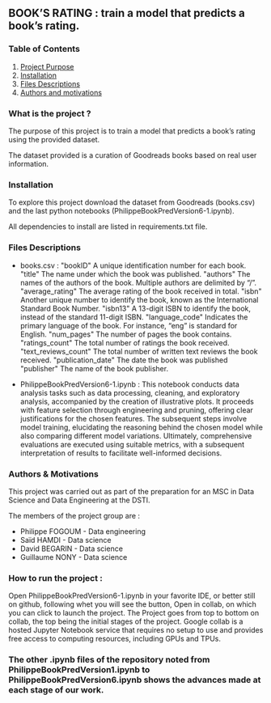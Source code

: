 ## BOOK’S RATING : train a model that predicts a book’s rating.

### Table of Contents

1. [Project Purpose](#projet)
2. [Installation](#install)
3. [Files Descriptions](#files)
4. [Authors and motivations](#authors)



### What is the project ? <a name="projet"></a>

The purpose of this project is to train a model that predicts a book’s rating using the provided dataset. 

The dataset provided is a curation of Goodreads books based on real user information.


### Installation <a name="install"></a>

To explore this project download the dataset from Goodreads (books.csv) and the last python notebooks (PhilippeBookPredVersion6-1.ipynb).

All dependencies to install are listed in requirements.txt file. 


### Files Descriptions <a name="files"></a>

 * books.csv : 
        "bookID" A unique identification number for each book.
        "title" The name under which the book was published.
        "authors" The names of the authors of the book. Multiple authors are delimited by “/”.
        "average_rating" The average rating of the book received in total.
        "isbn" Another unique number to identify the book, known as the International Standard Book Number.
        "isbn13" A 13-digit ISBN to identify the book, instead of the standard 11-digit ISBN.
        "language_code" Indicates the primary language of the book. For instance, “eng” is standard for English.
        "num_pages" The number of pages the book contains.
        "ratings_count" The total number of ratings the book received.
        "text_reviews_count" The total number of written text reviews the book received.
        "publication_date" The date the book was published
        "publisher" The name of the book publisher.
    
 * PhilippeBookPredVersion6-1.ipynb : 
        This notebook conducts data analysis tasks such as data processing, cleaning, and exploratory analysis, accompanied by the creation of illustrative plots. It proceeds with feature selection through engineering and pruning, offering clear justifications for the chosen features. The subsequent steps involve model training, elucidating the reasoning behind the chosen model while also comparing different model variations. Ultimately, comprehensive evaluations are executed using suitable metrics, with a subsequent interpretation of results to facilitate well-informed decisions.

### Authors & Motivations <a name="authors"></a>

This project was carried out as part of the preparation for an MSC in Data Science and Data Engineering at the DSTI.

The members of the project group are :
 - Philippe FOGOUM - Data engineering
 - Saïd HAMDI - Data science
 - David BEGARIN - Data science
 - Guillaume NONY - Data science

### How to run the project : 
Open PhilippeBookPredVersion6-1.ipynb  in your favorite IDE, or better still on github, following whet you will see the button, Open in collab, on which you can click to launch the project.
The Project goes from top to bottom on collab, the top being the initial stages of the project.
Google collab is a hosted Jupyter Notebook service that requires no setup to use and provides free access to computing resources, including GPUs and TPUs.

### The other .ipynb files of the repository noted from PhilippeBookPredVersion1.ipynb to PhilippeBookPredVersion6.ipynb shows the advances made at each stage of our work.
